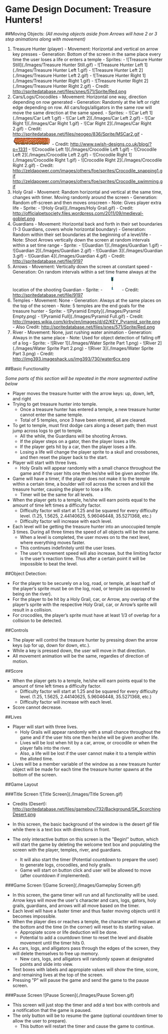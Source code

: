 # Game Design Document: Treasure Hunters!

##Moving Objects:
_(All moving objects aside from Arrows will have 2 or 3 step animations along with movement)_

  1. Treasure Hunter (player)
    - Movement: Horizontal and vertical on arrow key presses 
    - Generation: Bottom of the screen in the same place every time the user loses a life or enters a temple
    - Sprites:
    - ![Treasure Hunter Still](./Images/Treasure Hunter Still.gif)
    - ![Treasure Hunter Left 1](./Images/Treasure Hunter Left 1.gif)
    - ![Treasure Hunter Left 2](./Images/Treasure Hunter Left 2.gif)
    - ![Treasure Hunter Right 1](./Images/Treasure Hunter Right 1.gif)
    - ![Treasure Hunter Right 2](./Images/Treasure Hunter Right 2.gif)
    - Credit: http://spritedatabase.net/files/snes/571/Sprite/Red.png 
  1. Cars/Logs/Crocodiles 
    - Movement: Horizontal one way, direction depending on row generated
    - Generation: Randomly at the left or right edge depending on row. All cars/logs/alligators in the same row will move the same direction at the same speed.
    - Sprites:
    - ![Car Left 1](./Images/Car Left 1.gif) 
    - ![Car Left 2](./Images/Car Left 2.gif) 
    - ![Car Right 1](./Images/Car Right 1.gif)
    - ![Car Right 2](./Images/Car Right 2.gif)
    - Credit: http://spritedatabase.net/files/neogeo/836/Sprite/MSCar2.gif 
    - ![Log](./Images/Log.png)
    - Credit: http://www.swish-designs.co.uk/blog/?p=1331 
    - ![Crocodile Left 1](./Images/Crocodile Left 1.gif)
    - ![Crocodile Left 2](./Images/Crocodile Left 2.gif)
    - ![Crocodile Right 1](./Images/Crocodile Right 1.gif)
    - ![Crocodile Right 2](./Images/Crocodile Right 2.gif)
    - Credit: http://zeldapower.com/images/others/foe/sprites/Crocodile_snapping1.gif http://zeldapower.com/images/others/foe/sprites/Crocodile_swimming.gif 
  1. Holy Grail
    - Movement: Random horizontal and vertical at the same time, changes with timer. Moving randomly around the screen
    - Generation: Random off-screen and then moves onscreen
    - Note: Gives player extra life
    - Sprite:
    - ![Holy Grail](./Images/Holy Grail.gif)
    - Credit:  http://officialpetsociety.files.wordpress.com/2011/09/medieval-goblet.png 
  1. Guardians
    - Movement: Horizontal back and forth in their set boundaries (1-3 Guardians, covers whole horizontal boundary)
    - Generation: Random within their set boundaries at the beginning of a level/life
    - Note: Shoot Arrows vertically down the screen at random intervals within a set time range
    - Sprite:
    - ![Guardian 1](./Images/Guardian 1.gif)
    - ![Guardian 2](./Images/Guardian 2.gif)
    - ![Guardian 3](./Images/Guardian 3.gif)
    - ![Guardian 4](./Images/Guardian 4.gif)
    - Credit: http://spritedatabase.net/file/9197 
  1. Arrows 
    - Movement: Vertically down the screen at constant speed
    - Generation: On random intervals within a set time frame always at the location of the shooting Guardian
    - Sprite:
    - ![Arrow](./Images/Arrow.gif)
    - Credit: http://spritedatabase.net/file/9197
  1. Temples 
    - Movement: None
    - Generation: Always at the same places on the top of the screen
    - Note: 5 temples are the end goals for the treasure hunter
    - Sprite: 
    - ![Pyramid Empty](./Images/Pyramid Empty.png)
    - ![Pyramid Full](./Images/Pyramid Full.gif)
    - Credit: http://images.wikia.com/kirby/en/images/d/d2/KEY_Pyramid_sprite.png
    - Also Credit: http://spritedatabase.net/files/snes/571/Sprite/Red.png
  1. River 
    - Movement: None, just rushing water animation
    - Generation: Always in the same place
    - Note: Used for object detection of falling off of a log
    - Sprite:
    - ![River 1](./Images/Water Sprite Part 1.png)
    - ![River 2](./Images/Water Sprite Part 2.png)
    - ![River 3](./Images/Water Sprite Part 3.png)
    - Credit: http://img393.imageshack.us/img393/730/water6cx.png 
 
##Basic Functionality

_Some parts of this section will be repeated in the more segmented outline below_

  - Player moves the treasure hunter with the arrow keys: up, down, left, and right
  - Trying to get treasure hunter into temple. 
    - Once a treasure hunter has entered a temple, a new treasure hunter cannot enter the same temple.
    - Total of 5 temples, once 3 have been entered, all are cleared.
  - To get to temple, must first dodge cars along a desert path; then must jump across logs to get to temple. 
    - All the while, the Guardians will be shooting Arrows.
    - If the player steps on a gator, then the player loses a life.
    - If the player gets hit by a car, then the player loses a life.
    - Losing a life will change the player sprite to a skull and crossbones, and then reset the player back to the start.
  - Player will start with three lives.
    - Holy Grails will appear randomly with a small chance throughout the game and if the user hits one then he/she will be given another life.
  - Game will have a timer, if the player does not make it to the temple within a certain time, a boulder will roll across the screen and kill the treasure hunter, causing the player to lose a life.
    - Timer will be the same for all levels.
  - When the player gets to a temple, he/she will earn points equal to the amount of time left times a difficulty factor.
    - Difficulty factor will start at 1.25 and be squared for every difficulty level. (1.25, 1.5625, 2.44140625, 5.96046448, 35.5271368, etc.)
    - Difficulty factor will increase with each level.
  - Each level will be getting the treasure hunter into an unoccupied temple 3 times. During all three times the speed of all objects will be the same.
    - When a level is completed, the user moves on to the next level, where everything moves faster.
    - This continues indefinitely until the user loses.
    - The user’s movement speed will also increase, but the limiting factor is the user’s reaction time. Thus after a certain point it will be impossible to beat the level.

##Object Detection:

  - For the player to be securely on a log, road, or temple, at least half of the player’s sprite must be on the log, road, or temple (as opposed to being on the river).
  - For the player to be hit by a Holy Grail, car, or Arrow, any overlap of the player’s sprite with the respective Holy Grail, car, or Arrow’s sprite will result in a collision.
  - For crocodiles, the player’s sprite must have at least 1/3 of overlap for a collision to be detected.

##Controls

  - The player will control the treasure hunter by pressing down the arrow keys (up for up, down for down, etc.). 
  - While a key is pressed down, the user will move in that direction. 
  - All movement animation will be the same, regardles of direction of motion.
  
##Score

  - When the player gets to a temple, he/she will earn points equal to the amount of time left times a difficulty factor.
    - Difficulty factor will start at 1.25 and be squared for every difficulty level. (1.25, 1.5625, 2.44140625, 5.96046448, 35.5271368, etc.)
    - Difficulty factor will increase with each level.
  - Score cannot decrease.
    
##Lives

  - Player will start with three lives.
    - Holy Grails will appear randomly with a small chance throughout the game and if the user hits one then he/she will be given another life.
    - Lives will be lost when hit by a car, arrow, or crocodile or when the player falls into the river.
    - Also, a life will be lost if the user cannot make it to a temple within the alloted time.
  - Lives will be a member variable of the window as a new treasure hunter object will be made for each time the treasure hunter spawns at the bottom of the screen.

##Game Layout

###Title Screen
![Title Screen](./Images/Title Screen.gif)
  - Credits (Desert): http://spritedatabase.net/files/gameboy/732/Background/SK_ScorchingDesert.png 
  
  - In this screen, the basic background of the window is the desert gif file while there is a text box with directions in front.
  - The only interactive button on this screen is the "Begin!" button, which will start the game by deleting the welcome text box and populating the screen with the player, temples, river, and guardians.
    - It will also start the timer (Potential countdown to prepare the user) to generate logs, crocodiles, and holy grails.
    - Game will start on button click and user will be allowed to move (after countdown if implemented).
  
###Game Screen
![Game Screen](./Images/Gameplay Screen.gif)

  - In this screen, the game timer will run and all functionality will be used. Arrow keys will move the user's character and cars, logs, gators, holy grails, guardians, and arrows will all move based on the timer.
  - Each level will have a faster timer and thus faster moving objects until it becomes impossible.
  - When the player dies or reaches a temple, the character will respawn at the bottom and the time (in the corner) will reset to its starting value.
    - Appropiate score or life deduction will be done.
    - Potential to add a countdown timer to reset the level and disable movement until the timer hits 0.
  - As cars, logs, and alligators pass through the edges of the screen, they will delete themselves to free up memory.
    - New cars, logs, and alligators will randomly spawn at designated points and slide into view.
  - Text boxes with labels and appropiate values will show the time, score, and remaining lives at the top of the screen.
  - Pressing "P" will pause the game and send the game to the pause screen.

###Pause Screen
![Pause Screen](./Images/Pause Screen.gif)

  - This screen will just stop the timer and add a text box with controls and a notification that the game is paused.
  - The only button will be to resume the game (optional countdown timer to allow the user to prepare).
    - This button will restart the timer and cause the game to continue.

